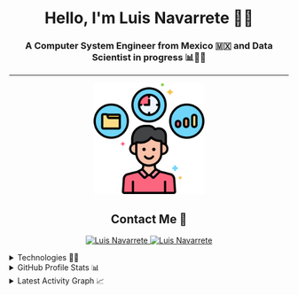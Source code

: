 <div align="center">
  <h1 align="center">Hello, I'm Luis Navarrete 👨‍💻</h1>
  <h3 align="center">A Computer System Engineer from Mexico 🇲🇽 and Data Scientist in progress 📊🧠🤖</h3>
</div>

---

<div align="center">
  <a href="https://LuisNav6.github.io/LuisNav6/">
    <img src="https://github.com/LuisNav6/LuisNav6/blob/main/icon.png" alt="rotating icon" class="rotate-icon" width="200" height="200">
    </a>
</div>

<div align="center">
  <h2>Contact Me 💬</h2>
  <p>
    <a href="mailto:luishnb4@gmail.com" target="_blank">
      <img src="https://img.shields.io/badge/gmail-EA4335.svg?style=for-the-badge&logo=gmail&logoColor=white" alt="Luis Navarrete" height="30">
    </a>
    <a href="https://www.linkedin.com/in/luis-navarrete6/" target="_blank">
      <img src="https://img.shields.io/badge/linkedin-%231DA1F2.svg?style=for-the-badge&logo=linkedin&logoColor=white" alt="Luis Navarrete" height="30">
    </a>
  </p>
</div>

<details>
  <summary>Technologies 👨‍💻</summary>
  
  <h3 align="center">Mobile Development 📱</h3>
<p align="center">
  <img src="https://raw.githubusercontent.com/devicons/devicon/master/icons/android/android-original-wordmark.svg" alt="android" width="40" height="40"/>
  <img src="https://www.vectorlogo.zone/logos/flutterio/flutterio-icon.svg" alt="flutter" width="40" height="40"/>
  <img src="https://raw.githubusercontent.com/devicons/devicon/master/icons/react/react-original-wordmark.svg" alt="react-native" width="40" height="40"/>
</p>

<h3 align="center">Web Development 🌐</h3>
<p align="center">
    <img src="https://angular.io/assets/images/logos/angular/angular.svg" alt="angular" width="40" height="40"/>
    <img src="https://raw.githubusercontent.com/devicons/devicon/master/icons/css3/css3-original-wordmark.svg" alt="css3" width="40" height="40"/>
    <img src="https://raw.githubusercontent.com/devicons/devicon/master/icons/html5/html5-original-wordmark.svg" alt="html5" width="40" height="40"/>
    <img src="https://raw.githubusercontent.com/devicons/devicon/master/icons/javascript/javascript-original.svg" alt="javascript" width="40" height="40"/>
    <img src="https://raw.githubusercontent.com/devicons/devicon/master/icons/react/react-original-wordmark.svg" alt="react" width="40" height="40"/>
    <img src="https://raw.githubusercontent.com/devicons/devicon/master/icons/typescript/typescript-original.svg" alt="typescript" width="40" height="40"/>
    <img src="https://raw.githubusercontent.com/devicons/devicon/master/icons/vuejs/vuejs-original-wordmark.svg" alt="vuejs" width="40" height="40"/>
    <img src="https://raw.githubusercontent.com/devicons/devicon/master/icons/cplusplus/cplusplus-original.svg" alt="cplusplus" width="40" height="40"/>
    <img src="https://raw.githubusercontent.com/devicons/devicon/master/icons/java/java-original.svg" alt="java" width="40" height="40"/>
    <img src="https://raw.githubusercontent.com/devicons/devicon/master/icons/nodejs/nodejs-original-wordmark.svg" alt="nodejs" width="40" height="40"/>
    <img src="https://www.vectorlogo.zone/logos/djangoproject/djangoproject-icon.svg" alt="django" width="40" height="40"/>
    <img src="https://raw.githubusercontent.com/devicons/devicon/master/icons/python/python-original.svg" alt="python" width="40" height="40"/>
    <img src="https://www.vectorlogo.zone/logos/dotnet/dotnet-tile.svg" alt="dotnet" width="40" height="40"/>
    <img src="https://raw.githubusercontent.com/devicons/devicon/master/icons/csharp/csharp-original.svg" alt="csharp" width="40" height="40"/>
    <img src="https://www.vectorlogo.zone/logos/rust-lang/rust-lang-vertical.svg" alt="rust" width="40" height="40"/>
    <img src="https://www.vectorlogo.zone/logos/nestjs/nestjs-icon.svg" alt="nestJS" width="40" height="40"/>
    <img src="https://www.vectorlogo.zone/logos/nextjs/nextjs-icon.svg" alt="nextjs" width="40" height="40"/>
    <img src="https://www.vectorlogo.zone/logos/palletsprojects_flask/palletsprojects_flask-icon.svg" alt="nextjs" width="40" height="40"/>
  <img src="https://www.vectorlogo.zone/logos/php/php-icon.svg" alt="php" width="40" height="40"/>
</p>

  <h3 align="center">Design and UI/UX 🎨</h3>
  <p align="center">
    <img src="https://www.vectorlogo.zone/logos/figma/figma-icon.svg" alt="figma" width="40" height="40"/>
    <img src="https://www.vectorlogo.zone/logos/adobe_illustrator/adobe_illustrator-icon.svg" alt="illustrator" width="40" height="40"/>
    <img src="https://raw.githubusercontent.com/devicons/devicon/master/icons/photoshop/photoshop-line.svg" alt="photoshop" width="40" height="40"/>
  </p>

<h3 align="center">Databases 🗄️</h3>
<p align="center">
  <img src="https://raw.githubusercontent.com/devicons/devicon/master/icons/mongodb/mongodb-original-wordmark.svg" alt="mongodb" width="40" height="40"/>
  <img src="https://raw.githubusercontent.com/devicons/devicon/master/icons/mysql/mysql-original-wordmark.svg" alt="mysql" width="40" height="40"/>
  <img src="https://raw.githubusercontent.com/devicons/devicon/master/icons/postgresql/postgresql-original.svg" alt="postgresql" width="40" height="40"/>
  <img src="https://raw.githubusercontent.com/devicons/devicon/master/icons/sqlite/sqlite-original.svg" alt="sqlite" width="40" height="40"/>
  <img src="https://www.vectorlogo.zone/logos/oracle/oracle-icon.svg" alt="oracle" width="40" height="40"/>
  <img src="https://www.vectorlogo.zone/logos/firebase/firebase-icon.svg" alt="firebase" width="40" height="40"/>
  <img src="https://www.vectorlogo.zone/logos/apache_cassandra/apache_cassandra-icon.svg" alt="cassandra" width="40" height="40"/>
    <img src="[https://www.vectorlogo.zone/logos/apache_cassandra/apache_cassandra-icon.svg](https://github.com/AwesomeLogos/google-cloud-icons/blob/main/docs/images/bigtable.svg)" alt="BigTable" width="40" height="40"/>
      <img src="[https://github.com/AwesomeLogos/google-cloud-icons/blob/main/docs/images/bigtable.svg](https://github.com/leungwensen/svg-icon/blob/master/dist/svg/logos/aws-dynamodb.svg)" alt="BigTable" width="40" height="40"/>
</p>

 <h3 align="center">Other Technologies 🤖</h3>
<p align="center">
  <img src="https://raw.githubusercontent.com/gilbarbara/logos/804dc257b59e144eaca5bc6ffd16949752c6f789/logos/bulma.svg" alt="bulma" width="40" height="40"/>
  <img src="https://www.vectorlogo.zone/logos/tailwindcss/tailwindcss-icon.svg" alt="tailwind" width="40" height="40"/>
  <img src="https://bestofjs.org/logos/vuetify.svg" alt="vuetify" width="40" height="40"/>
  <img src="https://www.vectorlogo.zone/logos/wordpress/wordpress-icon.svg" alt="wordpress" width="40" height="40"/>
  <img src="https://www.vectorlogo.zone/logos/wix/wix-icon.svg" alt="wix" width="40" height="40"/>
  <img src="https://www.vectorlogo.zone/logos/jupyter/jupyter-icon.svg" alt="jupyter" width="40" height="40"/>
  <img src="https://www.vectorlogo.zone/logos/docker/docker-tile.svg" alt="docker" width="40" height="40"/>
  <img src="https://raw.githubusercontent.com/devicons/devicon/master/icons/python/python-original.svg" alt="python" width="40" height="40"/>
  <img src="https://www.vectorlogo.zone/logos/numpy/numpy-icon.svg" alt="numpy" width="40" height="40"/>
  <img src="https://www.vectorlogo.zone/logos/pandadoc/pandadoc-icon.svg" alt="pandas" width="40" height="40"/>
  <img src="[https://iconos8.es/icon/117561/microsoft-excel-2019](https://www.flaticon.com/free-icon/logo_15465638?term=excel&page=1&position=5&origin=tag&related_id=15465638)" alt="excel" width="40" height="40"/>
  <img src="https://www.vectorlogo.zone/logos/cisco/cisco-ar21.svg" alt="cisco" width="40" height="40"/>
    <img src="https://www.vectorlogo.zone/logos/amazon_aws/amazon_aws-icon.svg" alt="dynamodb" width="40" height="40"/>
  <img src="https://www.vectorlogo.zone/logos/google_cloud/google_cloud-icon.svg" alt="bigtable" width="40" height="40"/>
<img src="[https://www.vectorlogo.zone/logos/google_cloud/google_cloud-icon.svg](https://www.vectorlogo.zone/logos/microsoft_powerbi/microsoft_powerbi-icon.svg)" alt="PowerBI" width="40" height="40"/>
 <img src="[[[https://www.vectorlogo.zone/logos/google_cloud/google_cloud-icon.svg](https://www.vectorlogo.zone/logos/microsoft_powerbi/microsoft_powerbi-icon.svg)](https://www.vectorlogo.zone/logos/gnu_bash/gnu_bash-icon.svg)](https://github.com/gilbarbara/logos/blob/main/logos/zsh.svg)" alt="Bash" width="40" height="40"/>
<img src="[[[[https://www.vectorlogo.zone/logos/google_cloud/google_cloud-icon.svg](https://www.vectorlogo.zone/logos/microsoft_powerbi/microsoft_powerbi-icon.svg)](https://www.vectorlogo.zone/logos/gnu_bash/gnu_bash-icon.svg)](https://github.com/gilbarbara/logos/blob/main/logos/zsh.svg)](https://www.vectorlogo.zone/logos/linux/linux-icon.svg)" alt="Linux" width="40" height="40"/>
<img src="[[[[[https://www.vectorlogo.zone/logos/google_cloud/google_cloud-icon.svg](https://www.vectorlogo.zone/logos/microsoft_powerbi/microsoft_powerbi-icon.svg)](https://www.vectorlogo.zone/logos/gnu_bash/gnu_bash-icon.svg)](https://github.com/gilbarbara/logos/blob/main/logos/zsh.svg)](https://www.vectorlogo.zone/logos/linux/linux-icon.svg)](https://github.com/vscode-icons/vscode-icons/blob/master/icons/file_type_excel2.svg)" alt="Excel" width="40" height="40"/>

</details>

<details>
  <summary>GitHub Profile Stats 📊</summary>
  <h2 align="center">GitHub Stats 📊</h2>

  <h3>Languages 📚</h3>
  <p align="center">
    <img src="https://github-readme-stats.vercel.app/api/top-langs/?username=LuisNav6&langs_count=6&theme=gruvbox&layout=compact&hide_border=true" alt="Top Languages">
  </p>

  <h3>Statistics 📈</h3>
  <p align="center">
    <img src="https://github-readme-stats.vercel.app/api?username=LuisNav6&show_icons=true&theme=gruvbox&hide_border=true" alt="GitHub Stats">
    <img src="https://github-readme-streak-stats.herokuapp.com/?user=LuisNav6&theme=gruvbox&hide_border=true" alt="Streak Stats">
  </p>
</details>

<details>
  <summary>Latest Activity Graph 📈</summary>
  <p align="center">
    <img src="https://github-readme-activity-graph.vercel.app/graph?username=LuisNav6&theme=github-compact&hide_border=true" alt="Activity Graph">
  </p>
</details>
